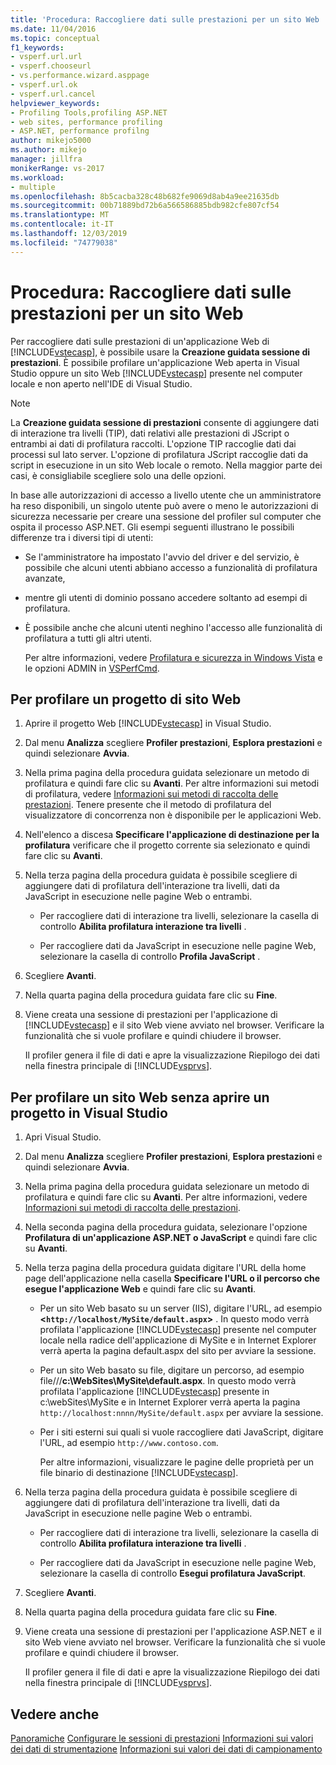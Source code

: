 ```yaml
---
title: 'Procedura: Raccogliere dati sulle prestazioni per un sito Web | Microsoft Docs'
ms.date: 11/04/2016
ms.topic: conceptual
f1_keywords:
- vsperf.url.url
- vsperf.chooseurl
- vs.performance.wizard.asppage
- vsperf.url.ok
- vsperf.url.cancel
helpviewer_keywords:
- Profiling Tools,profiling ASP.NET
- web sites, performance profiling
- ASP.NET, performance profilng
author: mikejo5000
ms.author: mikejo
manager: jillfra
monikerRange: vs-2017
ms.workload:
- multiple
ms.openlocfilehash: 8b5cacba328c48b682fe9069d8ab4a9ee21635db
ms.sourcegitcommit: 00b71889bd72b6a566586885bdb982cfe807cf54
ms.translationtype: MT
ms.contentlocale: it-IT
ms.lasthandoff: 12/03/2019
ms.locfileid: "74779038"
---
```

# <a name="how-to-collect-performance-data-for-a-web-site"></a>Procedura: Raccogliere dati sulle prestazioni per un sito Web

Per raccogliere dati sulle prestazioni di un'applicazione Web di [!INCLUDE[vstecasp](../code-quality/includes/vstecasp_md.md)], è possibile usare la **Creazione guidata sessione di prestazioni**. È possibile profilare un'applicazione Web aperta in Visual Studio oppure un sito Web [!INCLUDE[vstecasp](../code-quality/includes/vstecasp_md.md)] presente nel computer locale e non aperto nell'IDE di Visual Studio.

> [!NOTE]
> La **Creazione guidata sessione di prestazioni** consente di aggiungere dati di interazione tra livelli (TIP), dati relativi alle prestazioni di JScript o entrambi ai dati di profilatura raccolti. L'opzione TIP raccoglie dati dai processi sul lato server. L'opzione di profilatura JScript raccoglie dati da script in esecuzione in un sito Web locale o remoto. Nella maggior parte dei casi, è consigliabile scegliere solo una delle opzioni.

 In base alle autorizzazioni di accesso a livello utente che un amministratore ha reso disponibili, un singolo utente può avere o meno le autorizzazioni di sicurezza necessarie per creare una sessione del profiler sul computer che ospita il processo ASP.NET. Gli esempi seguenti illustrano le possibili differenze tra i diversi tipi di utenti:

- Se l'amministratore ha impostato l'avvio del driver e del servizio, è possibile che alcuni utenti abbiano accesso a funzionalità di profilatura avanzate,

- mentre gli utenti di dominio possano accedere soltanto ad esempi di profilatura.

- È possibile anche che alcuni utenti neghino l'accesso alle funzionalità di profilatura a tutti gli altri utenti.

  Per altre informazioni, vedere [Profilatura e sicurezza in Windows Vista](../profiling/profiling-and-windows-vista-security.md) e le opzioni ADMIN in [VSPerfCmd](../profiling/vsperfcmd.md).

## <a name="to-profile-a-web-site-project"></a>Per profilare un progetto di sito Web

1. Aprire il progetto Web [!INCLUDE[vstecasp](../code-quality/includes/vstecasp_md.md)] in Visual Studio.

2. Dal menu **Analizza** scegliere **Profiler prestazioni**, **Esplora prestazioni** e quindi selezionare **Avvia**.

3. Nella prima pagina della procedura guidata selezionare un metodo di profilatura e quindi fare clic su **Avanti**. Per altre informazioni sui metodi di profilatura, vedere [Informazioni sui metodi di raccolta delle prestazioni](../profiling/understanding-performance-collection-methods.md). Tenere presente che il metodo di profilatura del visualizzatore di concorrenza non è disponibile per le applicazioni Web.

4. Nell'elenco a discesa **Specificare l'applicazione di destinazione per la profilatura** verificare che il progetto corrente sia selezionato e quindi fare clic su **Avanti**.

5. Nella terza pagina della procedura guidata è possibile scegliere di aggiungere dati di profilatura dell'interazione tra livelli, dati da JavaScript in esecuzione nelle pagine Web o entrambi.

    - Per raccogliere dati di interazione tra livelli, selezionare la casella di controllo **Abilita profilatura interazione tra livelli** .

    - Per raccogliere dati da JavaScript in esecuzione nelle pagine Web, selezionare la casella di controllo **Profila JavaScript** .

6. Scegliere **Avanti**.

7. Nella quarta pagina della procedura guidata fare clic su **Fine**.

8. Viene creata una sessione di prestazioni per l'applicazione di [!INCLUDE[vstecasp](../code-quality/includes/vstecasp_md.md)] e il sito Web viene avviato nel browser. Verificare la funzionalità che si vuole profilare e quindi chiudere il browser.

     Il profiler genera il file di dati e apre la visualizzazione Riepilogo dei dati nella finestra principale di [!INCLUDE[vsprvs](../code-quality/includes/vsprvs_md.md)].

## <a name="to-profile-a-web-site-without-opening-a-project-in-visual-studio"></a>Per profilare un sito Web senza aprire un progetto in Visual Studio

1. Apri Visual Studio.

2. Dal menu **Analizza** scegliere **Profiler prestazioni**, **Esplora prestazioni** e quindi selezionare **Avvia**.

3. Nella prima pagina della procedura guidata selezionare un metodo di profilatura e quindi fare clic su **Avanti**. Per altre informazioni, vedere [Informazioni sui metodi di raccolta delle prestazioni](../profiling/understanding-performance-collection-methods.md).

4. Nella seconda pagina della procedura guidata, selezionare l'opzione **Profilatura di un'applicazione ASP.NET o JavaScript** e quindi fare clic su **Avanti**.

5. Nella terza pagina della procedura guidata digitare l'URL della home page dell'applicazione nella casella **Specificare l'URL o il percorso che esegue l'applicazione Web** e quindi fare clic su **Avanti**.

   - Per un sito Web basato su un server (IIS), digitare l'URL, ad esempio **<`http://localhost/MySite/default.aspx`>** . In questo modo verrà profilata l'applicazione [!INCLUDE[vstecasp](../code-quality/includes/vstecasp_md.md)] presente nel computer locale nella radice dell'applicazione di MySite e in Internet Explorer verrà aperta la pagina default.aspx del sito per avviare la sessione.

   - Per un sito Web basato su file, digitare un percorso, ad esempio file///**c:\WebSites\MySite\default.aspx**. In questo modo verrà profilata l'applicazione [!INCLUDE[vstecasp](../code-quality/includes/vstecasp_md.md)] presente in c:\webSites\MySite e in Internet Explorer verrà aperta la pagina `http://localhost:nnnn/MySite/default.aspx` per avviare la sessione.

   - Per i siti esterni sui quali si vuole raccogliere dati JavaScript, digitare l'URL, ad esempio `http://www.contoso.com`.

     Per altre informazioni, visualizzare le pagine delle proprietà per un file binario di destinazione [!INCLUDE[vstecasp](../code-quality/includes/vstecasp_md.md)].

6. Nella terza pagina della procedura guidata è possibile scegliere di aggiungere dati di profilatura dell'interazione tra livelli, dati da JavaScript in esecuzione nelle pagine Web o entrambi.

    - Per raccogliere dati di interazione tra livelli, selezionare la casella di controllo **Abilita profilatura interazione tra livelli** .

    - Per raccogliere dati da JavaScript in esecuzione nelle pagine Web, selezionare la casella di controllo **Esegui profilatura JavaScript**.

7. Scegliere **Avanti**.

8. Nella quarta pagina della procedura guidata fare clic su **Fine**.

9. Viene creata una sessione di prestazioni per l'applicazione ASP.NET e il sito Web viene avviato nel browser. Verificare la funzionalità che si vuole profilare e quindi chiudere il browser.

     Il profiler genera il file di dati e apre la visualizzazione Riepilogo dei dati nella finestra principale di [!INCLUDE[vsprvs](../code-quality/includes/vsprvs_md.md)].

## <a name="see-also"></a>Vedere anche

[Panoramiche](../profiling/overviews-performance-tools.md)
[Configurare le sessioni di prestazioni](../profiling/configuring-performance-sessions.md)
[Informazioni sui valori dei dati di strumentazione](../profiling/understanding-instrumentation-data-values.md)
[Informazioni sui valori dei dati di campionamento](../profiling/understanding-sampling-data-values.md)
